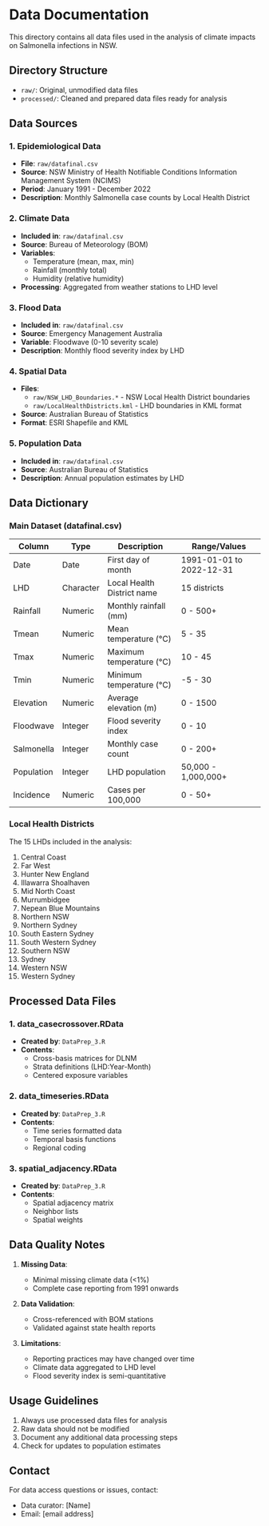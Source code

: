 # Data Documentation

This directory contains all data files used in the analysis of climate impacts on Salmonella infections in NSW.

## Directory Structure

- `raw/`: Original, unmodified data files
- `processed/`: Cleaned and prepared data files ready for analysis

## Data Sources

### 1. Epidemiological Data
- **File**: `raw/datafinal.csv`
- **Source**: NSW Ministry of Health Notifiable Conditions Information Management System (NCIMS)
- **Period**: January 1991 - December 2022
- **Description**: Monthly Salmonella case counts by Local Health District

### 2. Climate Data
- **Included in**: `raw/datafinal.csv`
- **Source**: Bureau of Meteorology (BOM)
- **Variables**:
  - Temperature (mean, max, min)
  - Rainfall (monthly total)
  - Humidity (relative humidity)
- **Processing**: Aggregated from weather stations to LHD level

### 3. Flood Data
- **Included in**: `raw/datafinal.csv`
- **Source**: Emergency Management Australia
- **Variable**: Floodwave (0-10 severity scale)
- **Description**: Monthly flood severity index by LHD

### 4. Spatial Data
- **Files**: 
  - `raw/NSW_LHD_Boundaries.*` - NSW Local Health District boundaries
  - `raw/LocalHealthDistricts.kml` - LHD boundaries in KML format
- **Source**: Australian Bureau of Statistics
- **Format**: ESRI Shapefile and KML

### 5. Population Data
- **Included in**: `raw/datafinal.csv`
- **Source**: Australian Bureau of Statistics
- **Description**: Annual population estimates by LHD

## Data Dictionary

### Main Dataset (datafinal.csv)

| Column | Type | Description | Range/Values |
|--------|------|-------------|--------------|
| Date | Date | First day of month | 1991-01-01 to 2022-12-31 |
| LHD | Character | Local Health District name | 15 districts |
| Rainfall | Numeric | Monthly rainfall (mm) | 0 - 500+ |
| Tmean | Numeric | Mean temperature (°C) | 5 - 35 |
| Tmax | Numeric | Maximum temperature (°C) | 10 - 45 |
| Tmin | Numeric | Minimum temperature (°C) | -5 - 30 |
| Elevation | Numeric | Average elevation (m) | 0 - 1500 |
| Floodwave | Integer | Flood severity index | 0 - 10 |
| Salmonella | Integer | Monthly case count | 0 - 200+ |
| Population | Integer | LHD population | 50,000 - 1,000,000+ |
| Incidence | Numeric | Cases per 100,000 | 0 - 50+ |

### Local Health Districts

The 15 LHDs included in the analysis:
1. Central Coast
2. Far West
3. Hunter New England
4. Illawarra Shoalhaven
5. Mid North Coast
6. Murrumbidgee
7. Nepean Blue Mountains
8. Northern NSW
9. Northern Sydney
10. South Eastern Sydney
11. South Western Sydney
12. Southern NSW
13. Sydney
14. Western NSW
15. Western Sydney

## Processed Data Files

### 1. data_casecrossover.RData
- **Created by**: `DataPrep_3.R`
- **Contents**:
  - Cross-basis matrices for DLNM
  - Strata definitions (LHD:Year-Month)
  - Centered exposure variables

### 2. data_timeseries.RData
- **Created by**: `DataPrep_3.R`
- **Contents**:
  - Time series formatted data
  - Temporal basis functions
  - Regional coding

### 3. spatial_adjacency.RData
- **Created by**: `DataPrep_3.R`
- **Contents**:
  - Spatial adjacency matrix
  - Neighbor lists
  - Spatial weights

## Data Quality Notes

1. **Missing Data**: 
   - Minimal missing climate data (<1%)
   - Complete case reporting from 1991 onwards

2. **Data Validation**:
   - Cross-referenced with BOM stations
   - Validated against state health reports

3. **Limitations**:
   - Reporting practices may have changed over time
   - Climate data aggregated to LHD level
   - Flood severity index is semi-quantitative

## Usage Guidelines

1. Always use processed data files for analysis
2. Raw data should not be modified
3. Document any additional data processing steps
4. Check for updates to population estimates

## Contact

For data access questions or issues, contact:
- Data curator: [Name]
- Email: [email address]